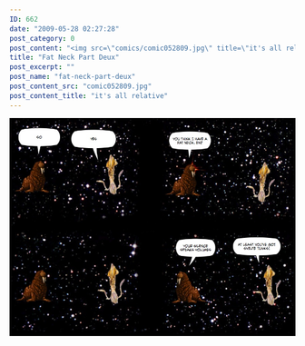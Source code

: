 ```yaml
---
ID: 662
date: "2009-05-28 02:27:28"
post_category: 0
post_content: "<img src=\"comics/comic052809.jpg\" title=\"it's all relative\" />"
title: "Fat Neck Part Deux"
post_excerpt: ""
post_name: "fat-neck-part-deux"
post_content_src: "comic052809.jpg"
post_content_title: "it's all relative"
---
```



[![it's all relative](/comics-hi-res/comic052809.jpg)](/comics-hi-res/comic052809.jpg "it's all relative")
